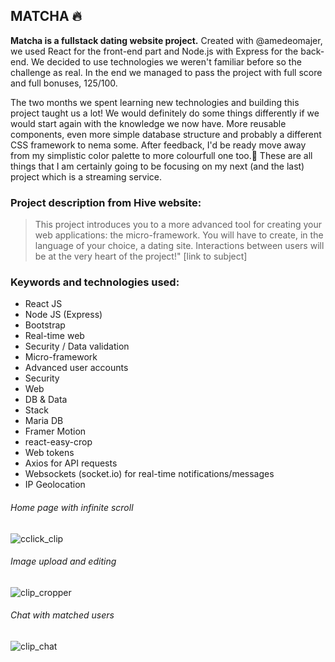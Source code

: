 ## MATCHA 🔥
**Matcha is a fullstack dating website project.** Created with @amedeomajer, we used React for the front-end part and Node.js with Express for the back-end. We decided to use technologies we weren't familiar before so the challenge as real. In the end we managed to pass the project with full score and full bonuses, 125/100.

The two months we spent learning new technologies and building this project taught us a lot! We would definitely do some things differently if we would start again with the knowledge we now have. More reusable components, even more simple database structure and probably a different CSS framework to nema some. After feedback, I'd be ready move away from my simplistic color palette to more colourfull one too.🎨
These are all things that I am certainly going to be focusing on my next (and the last) project which is a streaming service.



### Project description from Hive website:

> This project introduces you to a more advanced tool for creating your web applications: the micro-framework. You will have to create, in the language of your choice, a dating site. Interactions between users will be at the very heart of the project!" [link to subject]

### Keywords and technologies used:

- React JS
- Node JS (Express)
- Bootstrap
- Real-time web
- Security / Data validation
- Micro-framework
- Advanced user accounts
- Security
- Web
- DB & Data
- Stack
- Maria DB
- Framer Motion
- react-easy-crop
- Web tokens
- Axios for API requests
- Websockets (socket.io) for real-time notifications/messages
- IP Geolocation

###### Home page with infinite scroll

![cclick_clip](https://user-images.githubusercontent.com/98973785/208129066-57fa2c36-74a9-4f29-9256-4ac401e7e507.gif)

###### Image upload and editing

![clip_cropper](https://user-images.githubusercontent.com/98973785/208130621-dd4f93e6-a9ab-4320-8940-fa6c54472c95.gif)

###### Chat with matched users

![clip_chat](https://user-images.githubusercontent.com/98973785/208133396-8becfecb-651d-4f63-bf44-05f08922005a.gif)

